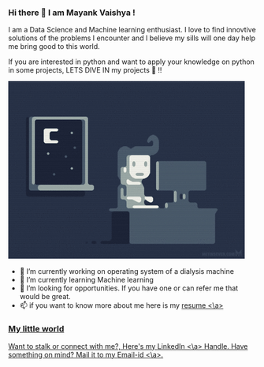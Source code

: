 ### Hi there 👋 I am Mayank Vaishya !

I am a Data Science and Machine learning enthusiast. I love to find innovtive solutions of the problems I encounter and I believe my sills will one day help me bring good to this world. 

If you are interested in python and want to apply your knowledge on python in some projects, LETS DIVE IN my projects 🤩 !!

<img src="gif.gif">


- 🔭 I’m currently working on operating system of a dialysis machine
- 🌱 I’m currently learning Machine learning
- 👯 I’m looking for opportunities. If you have one or can refer me that would be great.
- 📫 if you want to know more about me here is my <a href=""> resume <\a>

### My little world
Want to stalk or connect with me?, Here's my <a href="www.linkedin.com/in/mayank-vaishya"> LinkedIn  <\a> Handle.
Have something on mind? Mail it to my <a href="mayankvaishya.be18prod@pec.edu.in "> Email-id <\a>.
